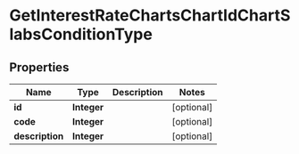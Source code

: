 # GetInterestRateChartsChartIdChartSlabsConditionType

## Properties
Name | Type | Description | Notes
------------ | ------------- | ------------- | -------------
**id** | **Integer** |  |  [optional]
**code** | **Integer** |  |  [optional]
**description** | **Integer** |  |  [optional]
